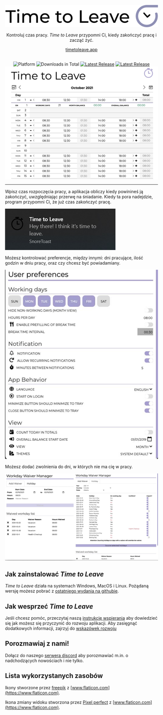 <div align="center">
  <img src="../assets/timetoleave.png" alt="Time to Leave Logo">

  <p>Kontroluj czas pracy. <i>Time to Leave</i> przypomni Ci, kiedy zakończyć pracę i zacząć żyć.</p>

[timetoleave.app](https://timetoleave.app/)

  <br>

<img src="https://img.shields.io/badge/platforms-Windows%20%7C%20MacOS%20%7C%20Linux-green" alt="Platform">
<img src="https://img.shields.io/github/downloads/TTLApp/time-to-leave/total" alt="Downloads in Total">
<a href="https://github.com/TTLApp/time-to-leave/releases/latest"><img src="https://img.shields.io/github/v/release/TTLApp/time-to-leave" alt="Latest Release"></a>
<a href="http://makeapullrequest.com/"><img src="https://img.shields.io/badge/PRs-welcome-purple" alt="Latest Release"></a>

   <br/>

  <img src="./images/screenshot.jpg" alt="Time to Leave Screenshot">

  <br/>

</div>

---

Wpisz czas rozpoczęcia pracy, a aplikacja obliczy kiedy powinineś ją zakończyć, uwzględniając przerwę na śniadanie. Kiedy ta pora nadejdzie, program przypomni Ci, że już czas zakończyć pracę.

<img src="./images/notification.jpg" alt="Time to Leave Notification">

Możesz kontrolować preferencje, między innymi: dni pracujące, ilość godzin w dniu pracy, oraz czy chcesz być powiadamiany.

<img src="./images/preferences.jpg" alt="Time to Leave Preferences">

Możesz dodać zwolnienia do dni, w których nie ma cię w pracy.

<img src="./images/waiver_manager.jpg" alt="Time to Leave Waiver Manager">

## Jak zainstalować _Time to Leave_

_Time to Leave_ działa na systemach Windows, MacOS i Linux. Pożądaną wersję możesz pobrać z [ostatniego wydania na githubie](https://github.com/TTLApp/time-to-leave/releases/latest).

## Jak wesprzeć _Time to Leave_

Jeśli chcesz pomóc, przeczytaj naszą [instrukcję wspierania](../CONTRIBUTING.md) aby dowiedzieć się jak możesz się przyczynić do rozwoju aplikacji. Aby zasięgnąć dodatkowych informacji, zajrzyj do [wskazówek rozwoju](../DEVELOPMENT.md)

## Porozmawiaj z nami!

Dołącz do naszego [serwera discord](https://discord.gg/P3KkEF5) aby porozmawiać m.in. o nadchodzących nowościach i nie tylko.

## Lista wykorzystanych zasobów

Ikony stworzone przez [freepik](https://www.flaticon.com/authors/freepik) z [www.flaticon.com](https://www.flaticon.com).

Ikona zmiany widoku stworzona przez [Pixel perfect](https://www.flaticon.com/authors/pixel-perfect) z [www.flaticon.com](https://www.flaticon.com).
